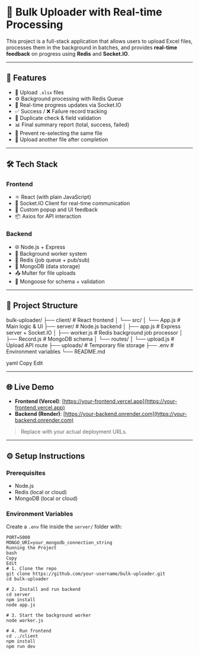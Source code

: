 # 📂 Bulk Uploader with Real-time Processing

This project is a full-stack application that allows users to upload Excel files, processes them in the background in batches, and provides **real-time feedback** on progress using **Redis** and **Socket.IO**.

---

## 🚀 Features

- 📁 Upload `.xlsx` files
- ⚙️ Background processing with Redis Queue
- 📡 Real-time progress updates via Socket.IO
- ✅ Success / ❌ Failure record tracking
- 🔎 Duplicate check & field validation
- 📊 Final summary report (total, success, failed)
- 🚫 Prevent re-selecting the same file
- 🔄 Upload another file after completion

---

## 🛠 Tech Stack

### Frontend
- ⚛️ React (with plain JavaScript)
- 📡 Socket.IO Client for real-time communication
- 🎨 Custom popup and UI feedback
- 📦 Axios for API interaction

### Backend
- 🌐 Node.js + Express
- 🧵 Background worker system
- 🧠 Redis (job queue + pub/sub)
- 🧾 MongoDB (data storage)
- 📤 Multer for file uploads
- 🧪 Mongoose for schema + validation

---

## 📂 Project Structure

bulk-uploader/
├── client/ # React frontend
│ └── src/
│ └── App.js # Main logic & UI
├── server/ # Node.js backend
│ ├── app.js # Express server + Socket.IO
│ ├── worker.js # Redis background job processor
│ ├── Record.js # MongoDB schema
│ └── routes/
│ └── upload.js # Upload API route
├── uploads/ # Temporary file storage
├── .env # Environment variables
└── README.md

yaml
Copy
Edit

---

## 🌐 Live Demo

- **Frontend (Vercel)**: [https://your-frontend.vercel.app](https://your-frontend.vercel.app)
- **Backend (Render)**: [https://your-backend.onrender.com](https://your-backend.onrender.com)

> Replace with your actual deployment URLs.

---

## ⚙️ Setup Instructions

### Prerequisites

- Node.js
- Redis (local or cloud)
- MongoDB (local or cloud)

### Environment Variables

Create a `.env` file inside the `server/` folder with:

```env
PORT=5000
MONGO_URI=your_mongodb_connection_string
Running the Project
bash
Copy
Edit
# 1. Clone the repo
git clone https://github.com/your-username/bulk-uploader.git
cd bulk-uploader

# 2. Install and run backend
cd server
npm install
node app.js

# 3. Start the background worker
node worker.js

# 4. Run frontend
cd ../client
npm install
npm run dev

